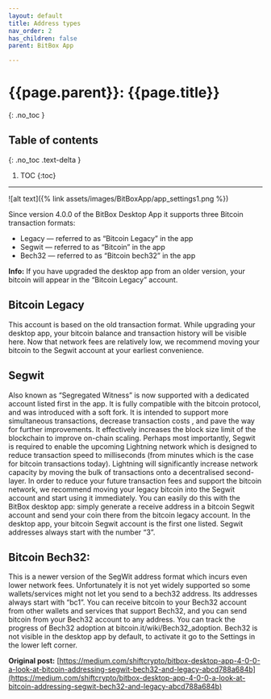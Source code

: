 ```yaml
---
layout: default
title: Address types
nav_order: 2
has_children: false
parent: BitBox App

---
```


# {{page.parent}}: {{page.title}}
{: .no_toc }

## Table of contents
{: .no_toc .text-delta }

1. TOC
{:toc}

---
![alt text]({% link assets/images/BitBoxApp/app_settings1.png %})

Since version 4.0.0 of the BitBox Desktop App it supports three Bitcoin transaction formats:
* Legacy — referred to as “Bitcoin Legacy” in the app
* Segwit — referred to as “Bitcoin” in the app
* Bech32 — referred to as “Bitcoin bech32” in the app


**Info:** If you have upgraded the desktop app from an older version, your bitcoin will appear in the “Bitcoin Legacy” account.

## Bitcoin Legacy
This account is based on the old transaction format. While upgrading your desktop app, your bitcoin balance and transaction history will be visible here. Now that network fees are relatively low, we recommend moving your bitcoin to the Segwit account at your earliest convenience.

## Segwit
Also known as “Segregated Witness” is now supported with a dedicated account listed first in the app. It is fully compatible with the bitcoin protocol, and was introduced with a soft fork. It is intended to support more simultaneous transactions, decrease transaction costs , and pave the way for further improvements. It effectively increases the block size limit of the blockchain to improve on-chain scaling.
Perhaps most importantly, Segwit is required to enable the upcoming Lightning network which is designed to reduce transaction speed to milliseconds (from minutes which is the case for bitcoin transactions today). Lightning will significantly increase network capacity by moving the bulk of transactions onto a decentralised second-layer.
In order to reduce your future transaction fees and support the bitcoin network, we recommend moving your legacy bitcoin into the Segwit account and start using it immediately. You can easily do this with the BitBox desktop app: simply generate a receive address in a bitcoin Segwit account and send your coin there from the bitcoin legacy account. In the desktop app, your bitcoin Segwit account is the first one listed. Segwit addresses always start with the number “3”.

## Bitcoin Bech32:
This is a newer version of the SegWit address format which incurs even lower network fees. Unfortunately it is not yet widely supported so some wallets/services might not let you send to a bech32 address. Its addresses always start with “bc1”. You can receive bitcoin to your Bech32 account from other wallets and services that support Bech32, and you can send bitcoin from your Bech32 account to any address. You can track the progress of Bech32 adoption at bitcoin.it/wiki/Bech32_adoption. Bech32 is not visible in the desktop app by default, to activate it go to the Settings in the lower left corner.

**Original post:** [https://medium.com/shiftcrypto/bitbox-desktop-app-4-0-0-a-look-at-bitcoin-addressing-segwit-bech32-and-legacy-abcd788a684b](https://medium.com/shiftcrypto/bitbox-desktop-app-4-0-0-a-look-at-bitcoin-addressing-segwit-bech32-and-legacy-abcd788a684b)
